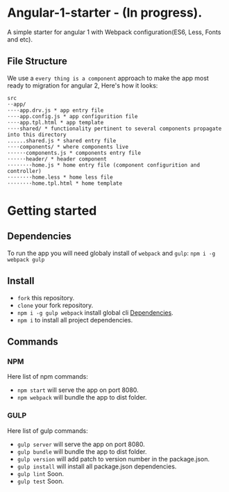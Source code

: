 # Angular-1-starter - (In progress).
A simple starter for angular 1 with Webpack configuration(ES6, Less, Fonts and etc).

## File Structure
We use a `every thing is a component` approach to make the app most ready to migration for angular 2, Here's how it looks:
```
src
⋅⋅app/
⋅⋅⋅⋅app.drv.js * app entry file
⋅⋅⋅⋅app.config.js * app configurition file
⋅⋅⋅⋅app.tpl.html * app template
⋅⋅⋅⋅shared/ * functionality pertinent to several components propagate into this directory
......shared.js * shared entry file
⋅⋅⋅⋅components/ * where components live
⋅⋅⋅⋅⋅⋅components.js * components entry file
⋅⋅⋅⋅⋅⋅header/ * header component
⋅⋅⋅⋅⋅⋅⋅⋅home.js * home entry file (component configurition and controller)
⋅⋅⋅⋅⋅⋅⋅⋅home.less * home less file
⋅⋅⋅⋅⋅⋅⋅⋅home.tpl.html * home template
```

# Getting started
## Dependencies
To run the app you will need globaly install of `webpack` and `gulp`:
`npm i -g webpack gulp`

## Install
* `fork` this repository.
* `clone` your fork repository.
* `npm i -g gulp webpack` install global cli [Dependencies](#dependencies).
* `npm i` to install all project dependencies.

## Commands
### NPM
Here list of npm commands:
* `npm start` will serve the app on port 8080.
* `npm webpack` will bundle the app to dist folder.

### GULP
Here list of gulp commands:
* `gulp server` will serve the app on port 8080.
* `gulp bundle` will bundle the app to dist folder.
* `gulp version` will add patch to version number in the package.json.
* `gulp install` will install all package.json dependencies.
* `gulp lint` Soon.
* `gulp test` Soon.

